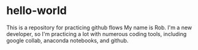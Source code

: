 # hello-world
This is a repository for practicing github flows
My name is Rob. I'm a new developer, so I'm practicing a lot with numerous coding tools, including google collab, anaconda notebooks, and github.
